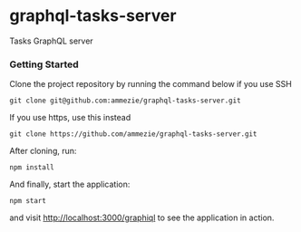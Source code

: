 # graphql-tasks-server
Tasks GraphQL server

### Getting Started

Clone the project repository by running the command below if you use SSH

```
git clone git@github.com:ammezie/graphql-tasks-server.git
```

If you use https, use this instead

```
git clone https://github.com/ammezie/graphql-tasks-server.git
```

After cloning, run:

```
npm install
```

And finally, start the application:

```
npm start
```

and visit [http://localhost:3000/graphiql](http://localhost:3000/graphiql) to see the application in action.
